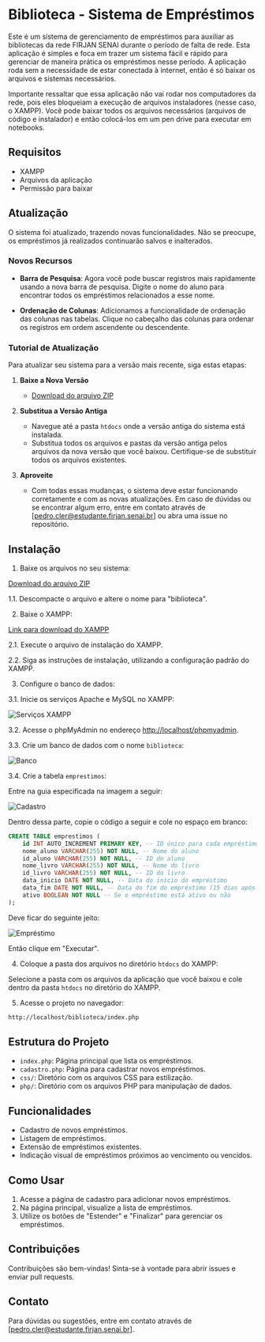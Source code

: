# Biblioteca - Sistema de Empréstimos

Este é um sistema de gerenciamento de empréstimos para auxiliar as bibliotecas da rede FIRJAN SENAI durante o período de falta de rede. Esta aplicação é simples e foca em trazer um sistema fácil e rápido para gerenciar de maneira prática os empréstimos nesse período. A aplicação roda sem a necessidade de estar conectada à internet, então é só baixar os arquivos e sistemas necessários.

Importante ressaltar que essa aplicação não vai rodar nos computadores da rede, pois eles bloqueiam a execução de arquivos instaladores (nesse caso, o XAMPP). Você pode baixar todos os arquivos necessários (arquivos de código e instalador) e então colocá-los em um pen drive para executar em notebooks.

## Requisitos

- XAMPP
- Arquivos da aplicação
- Permissão para baixar

## Atualização

O sistema foi atualizado, trazendo novas funcionalidades. Não se preocupe, os empréstimos já realizados continuarão salvos e inalterados.

### Novos Recursos

- **Barra de Pesquisa**: Agora você pode buscar registros mais rapidamente usando a nova barra de pesquisa. Digite o nome do aluno para encontrar todos os empréstimos relacionados a esse nome.

- **Ordenação de Colunas**: Adicionamos a funcionalidade de ordenação das colunas nas tabelas. Clique no cabeçalho das colunas para ordenar os registros em ordem ascendente ou descendente.

### Tutorial de Atualização

Para atualizar seu sistema para a versão mais recente, siga estas etapas:

1. **Baixe a Nova Versão**
   - [Download do arquivo ZIP](https://github.com/P-Cler/Biblioteca/archive/refs/tags/2.0.zip)

2. **Substitua a Versão Antiga**
   - Navegue até a pasta `htdocs` onde a versão antiga do sistema está instalada.
   - Substitua todos os arquivos e pastas da versão antiga pelos arquivos da nova versão que você baixou. Certifique-se de substituir todos os arquivos existentes.

3. **Aproveite**
   - Com todas essas mudanças, o sistema deve estar funcionando corretamente e com as novas atualizações. Em caso de dúvidas ou se encontrar algum erro, entre em contato através de [pedro.cler@estudante.firjan.senai.br] ou abra uma issue no repositório.


## Instalação

1. Baixe os arquivos no seu sistema:

[Download do arquivo ZIP](https://github.com/P-Cler/Biblioteca/archive/refs/tags/1.0.zip)

1.1. Descompacte o arquivo e altere o nome para "biblioteca".

2. Baixe o XAMPP:

[Link para download do XAMPP](https://www.apachefriends.org/index.html)

2.1. Execute o arquivo de instalação do XAMPP.

2.2. Siga as instruções de instalação, utilizando a configuração padrão do XAMPP.

3. Configure o banco de dados:

3.1. Inicie os serviços Apache e MySQL no XAMPP:

![Serviços XAMPP](https://github.com/P-Cler/Biblioteca/assets/156240431/da1985aa-debb-4a03-a548-2dfe317bb29e)

3.2. Acesse o phpMyAdmin no endereço [http://localhost/phpmyadmin](http://localhost/phpmyadmin).

3.3. Crie um banco de dados com o nome `biblioteca`:

![Banco](https://github.com/P-Cler/Biblioteca/assets/156240431/a4cc5055-3f92-41f7-ad05-6d3d576d0ada)

3.4. Crie a tabela `emprestimos`:

Entre na guia especificada na imagem a seguir:

![Cadastro](https://github.com/P-Cler/Biblioteca/assets/156240431/4348427c-6c21-492a-89e1-5346a5ab4be6)

Dentro dessa parte, copie o código a seguir e cole no espaço em branco:

```sql
CREATE TABLE emprestimos (
    id INT AUTO_INCREMENT PRIMARY KEY, -- ID único para cada empréstimo
    nome_aluno VARCHAR(255) NOT NULL, -- Nome do aluno
    id_aluno VARCHAR(255) NOT NULL, -- ID do aluno
    nome_livro VARCHAR(255) NOT NULL, -- Nome do livro
    id_livro VARCHAR(255) NOT NULL, -- ID do livro
    data_inicio DATE NOT NULL, -- Data do início do empréstimo
    data_fim DATE NOT NULL, -- Data do fim do empréstimo (15 dias após o início)
    ativo BOOLEAN NOT NULL -- Se o empréstimo está ativo ou não
);
```

Deve ficar do seguinte jeito:

![Empréstimo](https://github.com/P-Cler/Biblioteca/assets/156240431/96631793-c566-49d4-b2ac-5c267c5407b0)

Então clique em "Executar".

4. Coloque a pasta dos arquivos no diretório `htdocs` do XAMPP:

Selecione a pasta com os arquivos da aplicação que você baixou e cole dentro da pasta `htdocs` no diretório do XAMPP.

5. Acesse o projeto no navegador:

```sh
http://localhost/biblioteca/index.php
```

## Estrutura do Projeto

- `index.php`: Página principal que lista os empréstimos.
- `cadastro.php`: Página para cadastrar novos empréstimos.
- `css/`: Diretório com os arquivos CSS para estilização.
- `php/`: Diretório com os arquivos PHP para manipulação de dados.

## Funcionalidades

- Cadastro de novos empréstimos.
- Listagem de empréstimos.
- Extensão de empréstimos existentes.
- Indicação visual de empréstimos próximos ao vencimento ou vencidos.

## Como Usar

1. Acesse a página de cadastro para adicionar novos empréstimos.
2. Na página principal, visualize a lista de empréstimos.
3. Utilize os botões de "Estender" e "Finalizar" para gerenciar os empréstimos.

## Contribuições

Contribuições são bem-vindas! Sinta-se à vontade para abrir issues e enviar pull requests.

## Contato

Para dúvidas ou sugestões, entre em contato através de [pedro.cler@estudante.firjan.senai.br].
